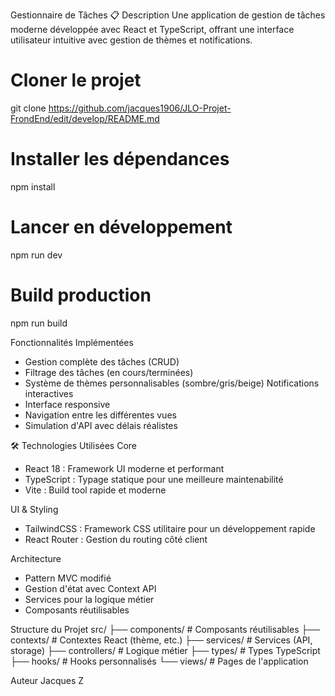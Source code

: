 Gestionnaire de Tâches
📋 Description
Une application de gestion de tâches moderne développée avec React et TypeScript, offrant une interface utilisateur intuitive avec gestion de thèmes et notifications.

# Cloner le projet
git clone https://github.com/jacques1906/JLO-Projet-FrondEnd/edit/develop/README.md

# Installer les dépendances
npm install

# Lancer en développement
npm run dev

# Build production
npm run build

Fonctionnalités
Implémentées
- Gestion complète des tâches (CRUD)
- Filtrage des tâches (en cours/terminées)
- Système de thèmes personnalisables (sombre/gris/beige)
Notifications interactives
- Interface responsive
- Navigation entre les différentes vues
- Simulation d'API avec délais réalistes

🛠 Technologies Utilisées
Core
- React 18 : Framework UI moderne et performant
- TypeScript : Typage statique pour une meilleure maintenabilité
- Vite : Build tool rapide et moderne

UI & Styling
- TailwindCSS : Framework CSS utilitaire pour un développement rapide
- React Router : Gestion du routing côté client

Architecture
- Pattern MVC modifié
- Gestion d'état avec Context API
- Services pour la logique métier
- Composants réutilisables

Structure du Projet
src/
├── components/    # Composants réutilisables
├── contexts/      # Contextes React (thème, etc.)
├── services/      # Services (API, storage)
├── controllers/   # Logique métier
├── types/         # Types TypeScript
├── hooks/         # Hooks personnalisés
└── views/         # Pages de l'application

Auteur
Jacques Z
